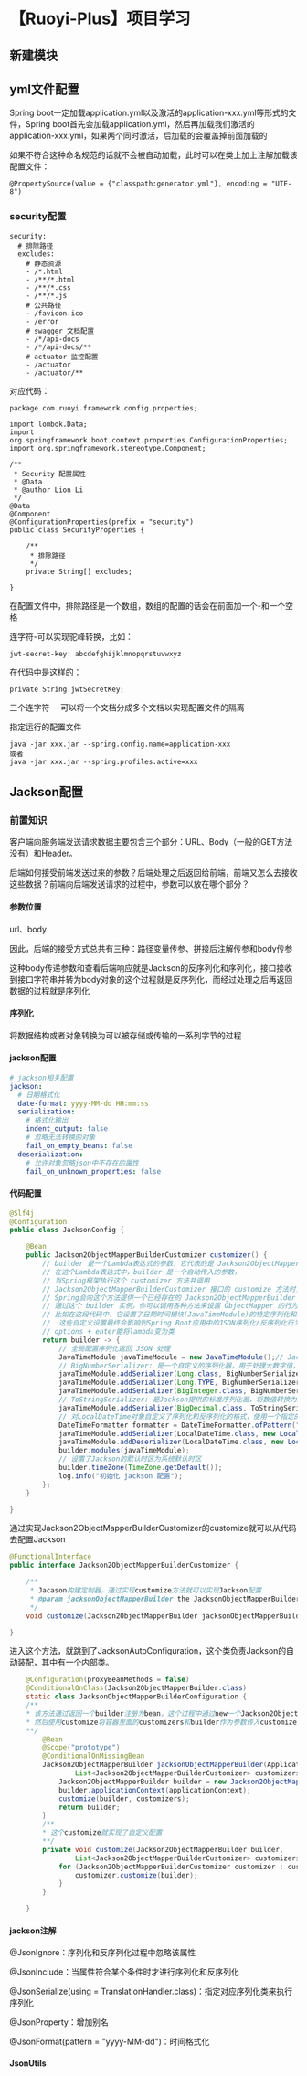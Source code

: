 # 【Ruoyi-Plus】项目学习

## 新建模块



## yml文件配置

Spring boot一定加载application.yml以及激活的application-xxx.yml等形式的文件，Spring boot首先会加载application.yml，然后再加载我们激活的application-xxx.yml，如果两个同时激活，后加载的会覆盖掉前面加载的

如果不符合这种命名规范的话就不会被自动加载，此时可以在类上加上注解加载该配置文件：

```
@PropertySource(value = {"classpath:generator.yml"}, encoding = "UTF-8")
```

### security配置

```
security:
  # 排除路径
  excludes:
    # 静态资源
    - /*.html
    - /**/*.html
    - /**/*.css
    - /**/*.js
    # 公共路径
    - /favicon.ico
    - /error
    # swagger 文档配置
    - /*/api-docs
    - /*/api-docs/**
    # actuator 监控配置
    - /actuator
    - /actuator/**
```

对应代码：

```
package com.ruoyi.framework.config.properties;

import lombok.Data;
import org.springframework.boot.context.properties.ConfigurationProperties;
import org.springframework.stereotype.Component;

/**
 * Security 配置属性
 * @Data
 * @author Lion Li
 */
@Data
@Component
@ConfigurationProperties(prefix = "security")
public class SecurityProperties {

    /**
     * 排除路径
     */
    private String[] excludes;

} 
```

在配置文件中，排除路径是一个数组，数组的配置的话会在前面加一个-和一个空格

连字符-可以实现驼峰转换，比如：

```
jwt-secret-key: abcdefghijklmnopqrstuvwxyz
```

在代码中是这样的：

```
private String jwtSecretKey;
```

三个连字符---可以将一个文档分成多个文档以实现配置文件的隔离



指定运行的配置文件

```
java -jar xxx.jar --spring.config.name=application-xxx
或者
java -jar xxx.jar --spring.profiles.active=xxx
```

## Jackson配置

### 前置知识

客户端向服务端发送请求数据主要包含三个部分：URL、Body（一般的GET方法没有）和Header。



后端如何接受前端发送过来的参数？后端处理之后返回给前端，前端又怎么去接收这些数据？前端向后端发送请求的过程中，参数可以放在哪个部分？ 



#### 参数位置

url、body

因此，后端的接受方式总共有三种：路径变量传参、拼接后注解传参和body传参



这种body传递参数和查看后端响应就是Jackson的反序列化和序列化，接口接收到接口字符串并转为body对象的这个过程就是反序列化，而经过处理之后再返回数据的过程就是序列化



#### 序列化

将数据结构或者对象转换为可以被存储或传输的一系列字节的过程

#### jackson配置

```yml
# jackson相关配置
jackson: 
  # 日期格式化
  date-format: yyyy-MM-dd HH:mm:ss
  serialization:
    # 格式化输出
    indent_output: false
    # 忽略无法转换的对象
    fail_on_empty_beans: false
  deserialization:
    # 允许对象忽略json中不存在的属性
    fail_on_unknown_properties: false
```

#### 代码配置

```java
@Slf4j
@Configuration
public class JacksonConfig {

    @Bean
    public Jackson2ObjectMapperBuilderCustomizer customizer() {
        // builder 是一个Lambda表达式的参数，它代表的是 Jackson2ObjectMapperBuilder 类型的对象。
        // 在这个Lambda表达式中，builder 是一个自动传入的参数，
        // 当Spring框架执行这个 customizer 方法并调用
        // Jackson2ObjectMapperBuilderCustomizer 接口的 customize 方法时，
        // Spring会向这个方法提供一个已经存在的 Jackson2ObjectMapperBuilder 实例。
        // 通过这个 builder 实例，你可以调用各种方法来设置 ObjectMapper 的行为，
        // 比如在这段代码中，它设置了日期时间模块(JavaTimeModule)的特定序列化和反序列化器，并设置了时区(timeZone)。
        //  这些自定义设置最终会影响到Spring Boot应用中的JSON序列化/反序列化行为。
        // options + enter能将lambda变为类
        return builder -> {
            // 全局配置序列化返回 JSON 处理
            JavaTimeModule javaTimeModule = new JavaTimeModule();// Jackson的一个模块，用于处理Java 8日期和时间API。
            // BigNumberSerializer: 是一个自定义的序列化器，用于处理大数字值，避免在前端JS中失去精度。
            javaTimeModule.addSerializer(Long.class, BigNumberSerializer.INSTANCE);
            javaTimeModule.addSerializer(Long.TYPE, BigNumberSerializer.INSTANCE);
            javaTimeModule.addSerializer(BigInteger.class, BigNumberSerializer.INSTANCE);
            // ToStringSerializer: 是Jackson提供的标准序列化器，将数值转换为其字符串形式。
            javaTimeModule.addSerializer(BigDecimal.class, ToStringSerializer.instance);
            // 对LocalDateTime对象自定义了序列化和反序列化的格式，使用一个指定的日期时间格式"yyyy-MM-dd HH:mm:ss"。
            DateTimeFormatter formatter = DateTimeFormatter.ofPattern("yyyy-MM-dd HH:mm:ss");
            javaTimeModule.addSerializer(LocalDateTime.class, new LocalDateTimeSerializer(formatter));
            javaTimeModule.addDeserializer(LocalDateTime.class, new LocalDateTimeDeserializer(formatter));
            builder.modules(javaTimeModule);
            // 设置了Jackson的默认时区为系统默认时区
            builder.timeZone(TimeZone.getDefault());
            log.info("初始化 jackson 配置");
        };
    }

}
```

通过实现Jackson2ObjectMapperBuilderCustomizer的customize就可以从代码去配置Jackson

```java
@FunctionalInterface
public interface Jackson2ObjectMapperBuilderCustomizer {

	/**
	 * Jacason构建定制器，通过实现customize方法就可以实现Jackson配置
	 * @param jacksonObjectMapperBuilder the JacksonObjectMapperBuilder to customize
	 */
	void customize(Jackson2ObjectMapperBuilder jacksonObjectMapperBuilder);

}
```

进入这个方法，就跳到了JacksonAutoConfiguration，这个类负责Jackson的自动装配，其中有一个内部类。

```java
	@Configuration(proxyBeanMethods = false)
	@ConditionalOnClass(Jackson2ObjectMapperBuilder.class)
	static class JacksonObjectMapperBuilderConfiguration {
    /**
    * 该方法通过返回一个builder注册为bean，这个过程中通过new一个Jackson2ObjectMapperBuilder将其实例化
    * 然后使用customize将容器里面的customizers和builder作为参数传入customize方法
    **/
		@Bean
		@Scope("prototype")
		@ConditionalOnMissingBean
		Jackson2ObjectMapperBuilder jacksonObjectMapperBuilder(ApplicationContext applicationContext,
				List<Jackson2ObjectMapperBuilderCustomizer> customizers) {
			Jackson2ObjectMapperBuilder builder = new Jackson2ObjectMapperBuilder();
			builder.applicationContext(applicationContext);
			customize(builder, customizers);
			return builder;
		}
		/**
		* 这个customize就实现了自定义配置
		**/
		private void customize(Jackson2ObjectMapperBuilder builder,
				List<Jackson2ObjectMapperBuilderCustomizer> customizers) {
			for (Jackson2ObjectMapperBuilderCustomizer customizer : customizers) {
				customizer.customize(builder);
			}
		}

	}
```

#### jackson注解

@JsonIgnore：序列化和反序列化过程中忽略该属性

@JsonInclude：当属性符合某个条件时才进行序列化和反序列化

@JsonSerialize(using = TranslationHandler.class)：指定对应序列化类来执行序列化

@JsonProperty：增加别名

@JsonFormat(pattern = "yyyy-MM-dd")：时间格式化

#### JsonUtils

